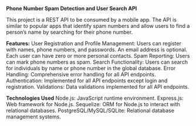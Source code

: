 **Phone Number Spam Detection and User Search API**

This project is a REST API to be consumed by a mobile app. The API is similar to popular apps that identify spam numbers and allow users to find a person’s name by searching for their phone number.

**Features:**
User Registration and Profile Management: Users can register with names, phone numbers, and passwords. An email address is optional. Each user can have zero or more personal contacts.
Spam Reporting: Users can mark phone numbers as spam.
Search Functionality: Users can search for individuals by name or phone number in the global database.
Error Handling: Comprehensive error handling for all API endpoints.
Authentication: Implemented for all API endpoints except login and registration.
Validations: Data validations implemented for all API endpoints.

**Technologies Used**
Node.js: JavaScript runtime environment.
Express.js: Web framework for Node.js.
Sequelize: ORM for Node.js to interact with relational databases.
PostgreSQL/MySQL/SQLite: Relational database management systems.
